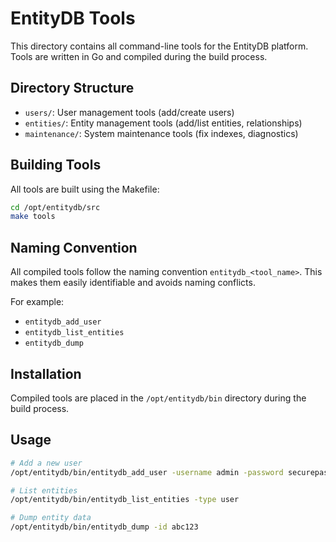 # EntityDB Tools

This directory contains all command-line tools for the EntityDB platform. Tools are written in Go and compiled during the build process.

## Directory Structure

- `users/`: User management tools (add/create users)
- `entities/`: Entity management tools (add/list entities, relationships)
- `maintenance/`: System maintenance tools (fix indexes, diagnostics)

## Building Tools

All tools are built using the Makefile:

```bash
cd /opt/entitydb/src
make tools
```

## Naming Convention

All compiled tools follow the naming convention `entitydb_<tool_name>`. This makes them easily identifiable and avoids naming conflicts.

For example:
- `entitydb_add_user`
- `entitydb_list_entities`
- `entitydb_dump`

## Installation

Compiled tools are placed in the `/opt/entitydb/bin` directory during the build process.

## Usage

```bash
# Add a new user
/opt/entitydb/bin/entitydb_add_user -username admin -password securepass

# List entities
/opt/entitydb/bin/entitydb_list_entities -type user

# Dump entity data
/opt/entitydb/bin/entitydb_dump -id abc123
```